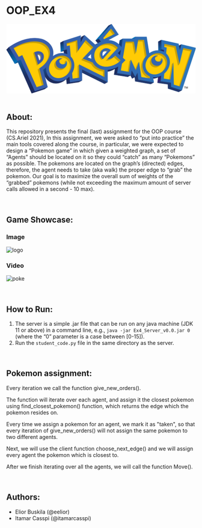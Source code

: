# OOP_EX4
<img src="game/sprites/logo.svg.png" alt="logo">

<br/>
<br/>

## About:
This repository presents the final (last) assignment for the OOP course (CS.Ariel 2021),
In this assignment, we were asked to “put into practice” the main tools covered along the course, in particular, we were expected to design a “Pokemon game” in which given a weighted graph,  a set of “Agents” should be located on it so they could “catch” as many “Pokemons” as possible. The pokemons are located on the graph’s (directed) edges, therefore, the agent needs to take (aka walk)  the proper edge to “grab” the pokemon. Our goal is to maximize the overall sum of weights of the “grabbed” pokemons (while not exceeding the maximum amount of server calls allowed in a second - 10 max).

<br/>

## Game Showcase:
### Image
<img src="game/sprites/showcase.png" alt="logo">

<br/>

### Video
![poke](https://user-images.githubusercontent.com/74679553/148662018-f1c857a9-c16a-4f87-90ea-88365f4a5b37.gif)


<br/>

## How to Run:

1. The server is a simple .jar file that can be run on any java machine (JDK 11 or above) in a command line, e.g.,  ```java -jar Ex4_Server_v0.0.jar 0```  (where the “0” parameter is a case between [0-15]).
2. Run the ```student_code.py``` file in the same directory as the server.

<br/>

## Pokemon assignment:

Every iteration we call the function give_new_orders().

The function will iterate over each agent, and assign it the closest pokemon using find_closest_pokemon() function, which returns the edge which the pokemon resides on.

Every time we assign a pokemon for an agent, we mark it as "taken", so that every iteration of give_new_orders() will not assign the same pokemon to two different agents.

Next, we will use the client function choose_next_edge() and we will assign every agent the pokemon which is closest to.

After we finish iterating over all the agents, we will call the function Move().


<br/>

## Authors:
- Elior Buskila (@eelior)
- Itamar Casspi (@itamarcasspi)
